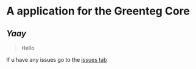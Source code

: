 # A application for the Greenteg Core
## _______________Yaay_______________

> Hello





If u have any issues go to the
<a href="https://github.com/AnthonyOpenSource/GreentegCoreApp/issues"> issues tab</a>
